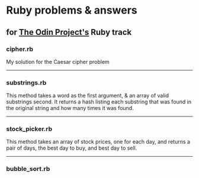 # Ruby problems & answers

## for [The Odin Project's](https://theodinproject.com) Ruby track

### cipher.rb

My solution for the Caesar cipher problem

---

### substrings.rb

This method takes a word as the first argument, & an array of valid
substrings second. It returns a hash listing each substring that
was found in the original string and how many times it was found.

---

### stock_picker.rb

This method takes an array of stock prices, one for each day, and
returns a pair of days, the best day to buy, and best day to sell.

---

### bubble_sort.rb

